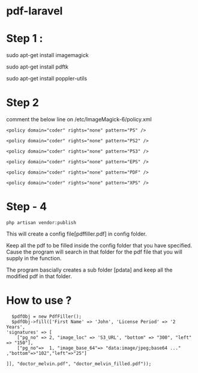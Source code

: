 # pdf-laravel

# Step 1 :

sudo apt-get install imagemagick

sudo apt-get install pdftk

sudo apt-get install poppler-utils

# Step 2


comment the below line on /etc/ImageMagick-6/policy.xml 

`<policy domain="coder" rights="none" pattern="PS" />`

`<policy domain="coder" rights="none" pattern="PS2" />`

`<policy domain="coder" rights="none" pattern="PS3" />` 

`<policy domain="coder" rights="none" pattern="EPS" />` 

`<policy domain="coder" rights="none" pattern="PDF" />` 

`<policy domain="coder" rights="none" pattern="XPS" />`

# Step - 4

    php artisan vendor:publish
 
 This will create a config file[pdffiller.pdf] in config folder.
 
 Keep all the pdf to be filled inside the config folder that you have specified. Cause the program will search in that folder for the pdf file that you will supply in the function.
 
 The program bascially creates a sub folder [pdata] and keep all the modified pdf in that folder.
 
 

# How to use ?

      $pdfObj = new PdfFiller();    
      $pdfObj->fill(['First Name' => 'John', 'License Period' => '2 Years',
    'signatures' => [
        ["pg_no" => 2, "image_loc" => 'S3_URL', "bottom" => "300", "left" => "150"], 
        ["pg_no"=>  1, "image_base_64"=> "data:image/jpeg;base64 ..." ,"bottom"=>"102","left"=>"25"]
        
    ]], "doctor_melvin.pdf", "doctor_melvin_filled.pdf"));
    
    
  

